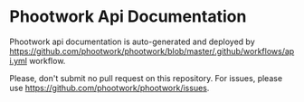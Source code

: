 # Phootwork Api Documentation

Phootwork api documentation is auto-generated and deployed by https://github.com/phootwork/phootwork/blob/master/.github/workflows/api.yml workflow.

Please, don't submit no pull request on this repository.
For issues, please use https://github.com/phootwork/phootwork/issues.

